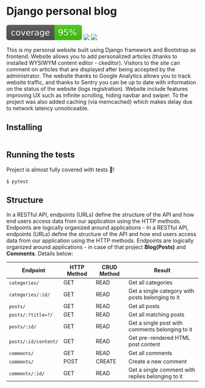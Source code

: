 # Django personal blog
<img src="https://github.com/ImustAdmit/Personal-blog-django/blob/master/personal_blog/conf/static/admin/coverage.svg"> <img src="https://img.shields.io/badge/License-MIT-yellow.svg"> <img src="https://img.shields.io/badge/python-3.8-blue.svg">


This is my personal website built using Django framework and Bootstrap as frontend. 
Website allows you to add personalized articles (thanks to installed WYSIWYM content editor - ckeditor). Visitors to the site can comment on articles that are displayed after being accepted by the administrator. 
The website thanks to Google Analytics allows you to track website traffic, and thanks to Sentry you can be up to date with information on the status of the website (logs registration).
Website include features improving UX such as infinite scrolling, hiding navbar and swiper.
To the project was also added caching (via memcached) which makes delay due to network latency unnoticeable.

## Installing

```

```

## Running the tests

Project is almost fully covered with tests :bookmark_tabs:!

```
$ pytest
```

## Structure

In a RESTful API, endpoints (URLs) define the structure of the API and how end users access data from our application using the HTTP methods. Endpoints are logically organized around applications - In a RESTful API, endpoints (URLs) define the structure of the API and how end users access data from our application using the HTTP methods. Endpoints are logically organized around applications - in case of that project **Blog(Posts)** and **Comments**. Details below:

Endpoint |HTTP Method | CRUD Method | Result
-- | -- |-- |--
`categories/` | GET | READ | Get all categories
`categories/:id/` | GET | READ | Get a single category with posts belonging to it
`posts/` | GET | READ | Get all posts
`posts/:?title=?/` | GET | READ | Get all matching posts
`posts/:id/`| GET | READ | Get a single post with comments belonging to it
`posts/:id/content/` | GET | READ | Get pre-rendered HTML post content
`comments/` | GET | READ | Get all comments
`comments/` | POST | CREATE | Create a new comment
`comments/:id/` | GET | READ | Get a single comment with replies belonging to it
